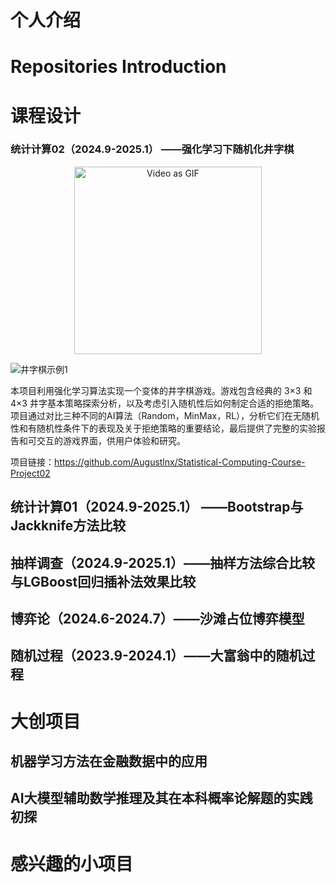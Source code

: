 # 个人介绍

# Repositories Introduction

# 课程设计

### 统计计算02（2024.9-2025.1） ——强化学习下随机化井字棋

<div align="center">
    <img src="https://github.com/user-attachments/assets/f27b92d3-d4eb-40ec-9196-aba6e99ddfa9" alt="Video as GIF" width="300">
</div>

![井字棋示例1](https://github.com/user-attachments/assets/f27b92d3-d4eb-40ec-9196-aba6e99ddfa9)

本项目利用强化学习算法实现一个变体的井字棋游戏。游戏包含经典的 3×3 和 4×3 井字基本策略探索分析，以及考虑引入随机性后如何制定合适的拒绝策略。项目通过对比三种不同的AI算法（Random，MinMax，RL），分析它们在无随机性和有随机性条件下的表现及关于拒绝策略的重要结论，最后提供了完整的实验报告和可交互的游戏界面，供用户体验和研究。

项目链接：https://github.com/Augustlnx/Statistical-Computing-Course-Project02

## 统计计算01（2024.9-2025.1） ——Bootstrap与Jackknife方法比较

## 抽样调查（2024.9-2025.1）——抽样方法综合比较与LGBoost回归插补法效果比较

## 博弈论（2024.6-2024.7）——沙滩占位博弈模型

## 随机过程（2023.9-2024.1）——大富翁中的随机过程

# 大创项目
## 机器学习方法在金融数据中的应用
## AI大模型辅助数学推理及其在本科概率论解题的实践初探
# 感兴趣的小项目

#
